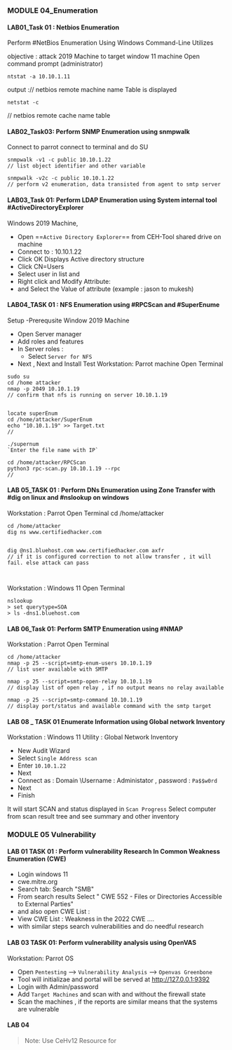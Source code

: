 ### MODULE 04_Enumeration

#### LAB01_Task 01 :  Netbios Enumeration
Perform #NetBios Enumeration Using Windows Command-Line Utilizes

objective : attack 2019 Machine to target window 11 machine
Open command prompt (administrator)
```
ntstat -a 10.10.1.11 
```
output :// netbios remote machine name Table is displayed
```
netstat -c
```
// netbios remote cache name table

#### LAB02_Task03: Perform SNMP Enumeration using snmpwalk
Connect to parrot
connect to terminal and do SU
```
snmpwalk -v1 -c public 10.10.1.22
// list object identifier and other variable

snmpwalk -v2c -c public 10.10.1.22
// perform v2 enumeration, data transisted from agent to smtp server

```

#### LAB03_Task 01: Perform LDAP Enumeration using System internal tool #ActiveDirectoryExplorer

Windows 2019 Machine, 
- Open ==`Active Directory Explorer`== from CEH-Tool shared drive on machine
- Connect to : 10.10.1.22 
- Click OK
Displays Active directory structure
- Click CN=Users
- Select user in list and 
- Right click and Modify Attribute: 
- and Select the Value of attribute (example : jason to mukesh)


#### LAB04_TASK 01 : NFS Enumeration using #RPCScan and #SuperEnume
Setup -Prerequsite
Window 2019 Machine
- Open Server manager
- Add roles and features
- In Server roles : 
	- Select `Server for NFS`
- Next , Next and Install
Test Workstation: Parrot machine
Open Terminal
```
sudo su
cd /home attacker
nmap -p 2049 10.10.1.19
// confirm that nfs is running on server 10.10.1.19


locate superEnum
cd /home/attacker/SuperEnum
echo "10.10.1.19" >> Target.txt
// 

./supernum
`Enter the file name with IP`

cd /home/attacker/RPCScan
python3 rpc-scan.py 10.10.1.19 --rpc
// 

```


#### LAB 05_TASK 01 : Perform DNs Enumeration using Zone Transfer with #dig on linux and #nslookup on windows
Workstation : Parrot
Open Terminal
cd /home/attacker
```
cd /home/attacker
dig ns www.certifiedhacker.com


dig @ns1.bluehost.com www.certifiedhacker.com axfr
// if it is configured correction to not allow transfer , it will fail. else attack can pass



```

Workstation : Windows 11
Open Terminal
```
nslookup 
> set querytype=SOA
> ls -dns1.bluehost.com
```


#### LAB  06_Task 01: Perform SMTP Enumeration using #NMAP
Workstation : Parrot
Open Terminal
```
cd /home/attacker
nmap -p 25 --script=smtp-enum-users 10.10.1.19
// list user available with SMTP 

nmap -p 25 --script=smtp-open-relay 10.10.1.19
// display list of open relay , if no output means no relay available

nmap -p 25 --script=smtp-command 10.10.1.19
// display port/status and available command with the smtp target

```

#### LAB 08 _ TASK 01 Enumerate Information using Global network Inventory
Workstation : Windows 11
Utility : Global Network Inventory

- New Audit Wizard
- Select `Single Address scan`
- Enter `10.10.1.22`
- Next
- Connect as : Domain \Username : Administator , password : `Pa$$w0rd`
- Next
- Finish

It will start SCAN and status displayed in `Scan Progress`
Select computer from scan result tree and see summary  and other inventory

### MODULE 05 Vulnerability
#### LAB 01 TASK 01 : Perform vulnerability Research In Common Weakness Enumeration (CWE)
- Login windows 11
- cwe.mitre.org
- Search tab: Search "SMB"
- From search results Select " CWE 552 - Files or Directories Accessible to External Parties"
- and also open CWE List :
- View CWE List : Weakness in the 2022 CWE ....
- with similar steps search vulnerabilities and do needful research



#### LAB 03 TASK 01: Perform vulnerability analysis using OpenVAS
Workstation: Parrot OS
- Open `Pentesting` --> `Vulnerability Analysis` --> `Openvas Greenbone`
- Tool will initializae and portal will be served at http://127.0.0.1:9392
- Login with Admin/password
- Add `Target Machines` and scan with and without the firewall state
- Scan the machines , if the reports are similar means that the systems are vulnerable 

#### LAB 04
















> Note: Use CeHv12 Resource for 
